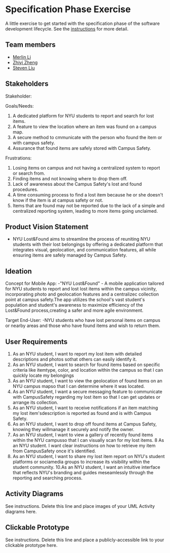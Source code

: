 # Specification Phase Exercise

A little exercise to get started with the specification phase of the software development lifecycle. See the [instructions](instructions.md) for more detail.

## Team members

- [Merlin Li](https://github.com/wwxihan2)
- [Zhiyi Zheng](https://github.com/Val001z)
- [Steven Liu](https://github.com/stevenkhl446)
## Stakeholders

Stakeholder:

Goals/Needs:
1. A dedicated platform for NYU students to report and search for lost items.
2. A feature to view the location where an item was found on a campus map.
3. A secure method to cmmunicate with the person who found the item or with
   campus safety.
4. Assurance that found items are safely stored with Campus Safety.

Frustrations:
1. Losing items on campus and not having a centralized system to report or search from.
2. Finding items and not knowing where to drop them off.
3. Lack of awareness about the Campus Safety's lost and found procedures.
4. A time consuming process to find a lost item because he or she doesn't know
   if the item is at campus safety or not.
5. Items that are found may not be reported due to the lack of a simple and centralized
   reporting system, leading to more items going unclaimed.
 
## Product Vision Statement
 - NYU Lost&Found aims to streamline the process of reuniting NYU students with their lost
   belongings by offering a dedicated platform that integrates visual, geolocation, and
   communication features, all while ensuring items are safely managed by Campus Safety.

## Ideation
Concept for Mobile App:
-"NYU Lost&Found" -  A mobile application tailored for NYU students to report and lost lost items within the campus
vicinity, incorporating photo and geolocation features and a centralizec collection point at campus safety.The app
utilizes the school's vast student's population and student's awareness to maximize efficiency of the Lost&Found
process,creating a safer and more agile environment. 

Target End-User:
-NYU students who have lost personal items on campus or nearby areas and those who have found items and wish to return them.

## User Requirements

1. As an NYU student, I want to report my lost item with detailed descriptions and photos sothat others can easily identify it.
2. As an NYU student, I want to search for found items based on specific criteria like itemtype, color, and location within the campus so that I can quickly locate my belongings
3. As an NYU student, I want to view the geolocation of found items on an NYU campus mapso that I can determine where it was located.
4. As an NYU student, I want a secure messaging feature to communicate with CampusSafety regarding my lost item so that I can get updates or arrange its collection.
5. As an NYU student, I want to receive notifications if an item matching my lost item'sdescription is reported as found and is with Campus Safety.
6. As an NYU student, I want to drop off found items at Campus Safety, knowing they willmanage it securely and notify the owner.
7. As an NYU student, I want to view a gallery of recently found items within the NYU campusso that I can visually scan for my lost items.
8  As an NYU student. I want clear instructions on how to retrieve my item from CampusSafety once it's identified.
9. As an NYU student, l want to share my lost item report on NYU's student platforms or sociamedia groups to increase its visibility within the student community.
10.As an NYU student, I want an intuitive interface that reflects NYU's branding and guides meseamlessly through the reporting and searching process.

## Activity Diagrams

See instructions. Delete this line and place images of your UML Activity diagrams here.

## Clickable Prototype

See instructions. Delete this line and place a publicly-accessible link to your clickable prototype here.
